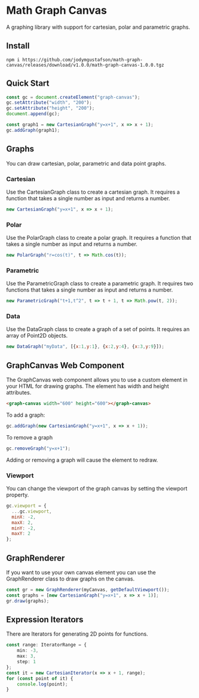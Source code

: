 # Math Graph Canvas

A graphing library with support for cartesian, polar and parametric graphs.

## Install

    npm i https://github.com/jodymgustafson/math-graph-canvas/releases/download/v1.0.0/math-graph-canvas-1.0.0.tgz

## Quick Start

```javascript
const gc = document.createElement("graph-canvas");
gc.setAttribute("width", "200");
gc.setAttribute("height", "200");
document.append(gc);

const graph1 = new CartesianGraph("y=x+1", x => x + 1);
gc.addGraph(graph1);
```

## Graphs
You can draw cartesian, polar, parametric and data point graphs.

### Cartesian
Use the CartesianGraph class to create a cartesian graph.
It requires a function that takes a single number as input and returns a number.

```javascript
new CartesianGraph("y=x+1", x => x + 1);
```

### Polar
Use the PolarGraph class to create a polar graph.
It requires a function that takes a single number as input and returns a number.

```javascript
new PolarGraph("r=cos(t)", t => Math.cos(t));
```

### Parametric
Use the ParametricGraph class to create a parametric graph.
It requires two functions that takes a single number as input and returns a number.

```javascript
new ParametricGraph("t+1,t^2", t => t + 1, t => Math.pow(t, 2));
```

### Data
Use the DataGraph class to create a graph of a set of points.
It requires an array of Point2D objects.

```javascript
new DataGraph("myData", [{x:1,y:1}, {x:2,y:4}, {x:3,y:9}]);
```

## GraphCanvas Web Component
The GraphCanvas web component allows you to use a custom element in your HTML for drawing graphs.
The element has width and height attributes.

```html
<graph-canvas width="600" height="600"></graph-canvas>
```

To add a graph:

```javascript
gc.addGraph(new CartesianGraph("y=x+1", x => x + 1));
```

To remove a graph

```javascript
gc.removeGraph("y=x+1");
```

Adding or removing a graph will cause the element to redraw.

### Viewport
You can change the viewport of the graph canvas by setting the viewport property.

```javascript
gc.viewport = {
  ...gc.viewport,
  minX: -2,
  maxX: 2,
  minY: -2,
  maxY: 2
};
```

## GraphRenderer
If you want to use your own canvas element you can use the GraphRenderer class to draw graphs on the canvas.

```javascript
const gr = new GraphRenderer(myCanvas, getDefaultViewport());
const graphs = [new CartesianGraph("y=x+1", x => x + 1)];
gr.draw(graphs);
```

## Expression Iterators

There are Iterators for generating 2D points for functions.

```typescript
const range: IteratorRange = {
    min: -3,
    max: 3,
    step: 1
};
const it = new CartesianIterator(x => x + 1, range);
for (const point of it) {
    console.log(point);
}
```
